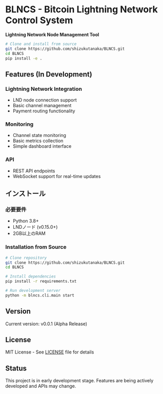 # BLNCS - Bitcoin Lightning Network Control System

**Lightning Network Node Management Tool**

```bash
# Clone and install from source
git clone https://github.com/shizukutanaka/BLNCS.git
cd BLNCS
pip install -e .
```

## Features (In Development)

### Lightning Network Integration
- LND node connection support
- Basic channel management
- Payment routing functionality

### Monitoring
- Channel state monitoring
- Basic metrics collection
- Simple dashboard interface

### API
- REST API endpoints
- WebSocket support for real-time updates

## インストール

### 必要要件
- Python 3.8+
- LNDノード (v0.15.0+)
- 2GB以上のRAM

### Installation from Source

```bash
# Clone repository
git clone https://github.com/shizukutanaka/BLNCS.git
cd BLNCS

# Install dependencies
pip install -r requirements.txt

# Run development server
python -m blncs.cli.main start
```

## Version

Current version: v0.0.1 (Alpha Release)

## License

MIT License - See [LICENSE](LICENSE) file for details

## Status

This project is in early development stage. Features are being actively developed and APIs may change.